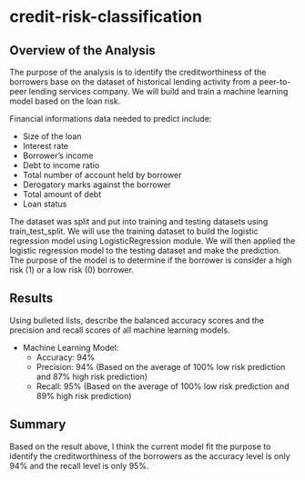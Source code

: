 # credit-risk-classification

## Overview of the Analysis

The purpose of the analysis is to identify the creditworthiness of the borrowers base on the dataset of historical lending activity from a peer-to-peer lending services company. We will build and train a machine learning model based on the loan risk.

Financial informations data needed to predict include:
- Size of the loan
- Interest rate
- Borrower’s income
- Debt to income ratio
- Total number of account held by borrower
- Derogatory marks against the borrower
- Total amount of debt
- Loan status

The dataset was split and put into training and testing datasets using train_test_split. We will use the training dataset to build the logistic regression model using LogisticRegression module. We will then applied the logistic regression model to the testing dataset and make the prediction. The purpose of the model is to determine if the borrower is consider a high risk (1) or a low risk (0) borrower.



## Results

Using bulleted lists, describe the balanced accuracy scores and the precision and recall scores of all machine learning models.

* Machine Learning Model:
  * Accuracy: 94%
  * Precision: 94% (Based on the average of 100% low risk prediction and 87% high risk prediction)
  * Recall: 95% (Based on the average of 100% low risk prediction and 89% high risk prediction)

## Summary

Based on the result above, I think the current model fit the purpose to identify the creditworthiness of the borrowers as the accuracy level is only 94% and the recall level is only 95%.

